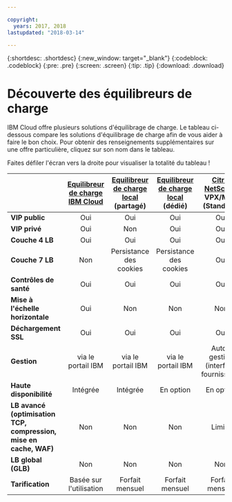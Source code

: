 ```yaml
---

copyright:
  years: 2017, 2018
lastupdated: "2018-03-14"

---
```


{:shortdesc: .shortdesc}
{:new_window: target="_blank"}
{:codeblock: .codeblock}
{:pre: .pre}
{:screen: .screen}
{:tip: .tip}
{:download: .download}

# Découverte des équilibreurs de charge

IBM Cloud offre plusieurs solutions d'équilibrage de charge. Le tableau ci-dessous compare les solutions d'équilibrage de charge afin de vous aider à faire le bon choix. Pour obtenir des renseignements supplémentaires sur une offre particulière, cliquez sur son nom dans le tableau. 

Faites défiler l'écran vers la droite pour visualiser la totalité du tableau !


|        | [Equilibreur de charge IBM Cloud](https://console.bluemix.net/docs/infrastructure/loadbalancer-service/getting-started.html#getting-started)| [Equilibreur de charge local](https://console.bluemix.net/docs/infrastructure/local-load-balancer/getting-started.html#getting-started) (partagé)| [Equilibreur de charge local](https://console.stage1.bluemix.net/docs/infrastructure/local-load-balancer/getting-started.html#getting-started) (dédié)| [Citrix NetScaler](https://console.bluemix.net/docs/infrastructure/citrix-netscaler-vpx/getting-started.html#getting-started-with-citrix-netscaler) VPX/MPX (Standard)| [Citrix NetScaler](https://console.bluemix.net/docs/infrastructure/citrix-netscaler-vpx/getting-started.html#getting-started-with-citrix-netscaler) VPX/MPX (Platinum) |
|------- | :------: | :------: | :------: | :------: | :------: |
|**VIP public**|Oui|Oui|Oui|Oui|Oui |
|**VIP privé**|Oui|Non|Oui|Oui|Oui |
|**Couche 4 LB**|Oui|Oui|Oui|Oui|Oui |
|**Couche 7 LB**|Non|Persistance des cookies|Persistance des cookies|Oui|Oui |
|**Contrôles de santé**|Oui|Oui|Oui|Oui|Oui |
|**Mise à l'échelle horizontale**|Oui|Non|Non|Non|Non |
|**Déchargement SSL**|Oui|Oui|Oui|Oui|Oui |
|**Gestion**|via le portail IBM|via le portail IBM|via le portail IBM|Auto-gestion (interface fournisseur)|Auto-gestion (interface fournisseur) |
|**Haute disponibilité**|Intégrée|Intégrée|En option|En option|En option |
|**LB avancé (optimisation TCP, compression, mise en cache, WAF)**|Non|Non|Non|Limité|Oui |
|**LB global (GLB)**|Non|Non|Non|Non|Oui |
|**Tarification**|Basée sur l'utilisation|Forfait mensuel|Forfait mensuel|Forfait mensuel|Forfait mensuel |
